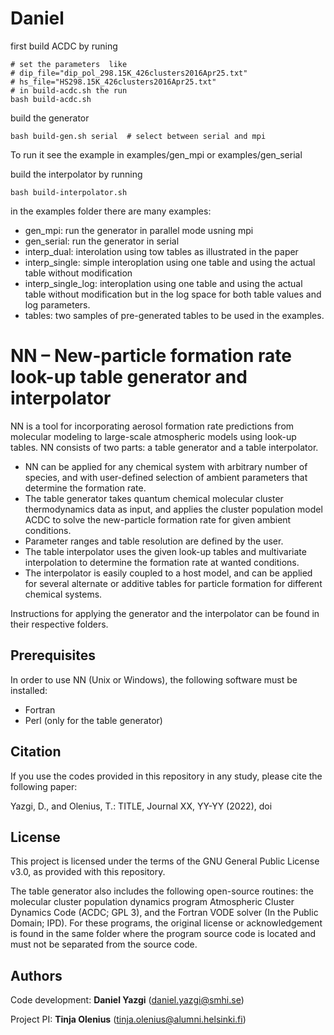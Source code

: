 # Daniel
first build ACDC by runing 
```
# set the parameters  like 
# dip_file="dip_pol_298.15K_426clusters2016Apr25.txt"
# hs_file="HS298.15K_426clusters2016Apr25.txt"
# in build-acdc.sh the run
bash build-acdc.sh
```
build the generator 
```
bash build-gen.sh serial  # select between serial and mpi 
```
To run it see the example in examples/gen_mpi or examples/gen_serial


build the interpolator by running 
```
bash build-interpolator.sh
```
in the examples folder there are many examples:
* gen_mpi: run the generator in parallel mode usning mpi 
* gen_serial: run the generator in serial
* interp_dual: interolation using tow tables as illustrated in the paper
* interp_single: simple interoplation using one table and using the actual table without modification
* interp_single_log: interoplation using one table and using the actual table without modification but in the log space for both table values and log parameters.
* tables: two samples of pre-generated tables to be used in the examples.



# NN &ndash; New-particle formation rate look-up table generator and interpolator

NN is a tool for incorporating aerosol formation rate predictions from molecular modeling to large-scale atmospheric models using look-up tables. NN consists of two parts: a table generator and a table interpolator.

* NN can be applied for any chemical system with arbitrary number of species, and with user-defined selection of ambient parameters that determine the formation rate.
* The table generator takes quantum chemical molecular cluster thermodynamics data as input, and applies the cluster population model ACDC to solve the new-particle formation rate for given ambient conditions.
* Parameter ranges and table resolution are defined by the user.
* The table interpolator uses the given look-up tables and multivariate interpolation to determine the formation rate at wanted conditions.
* The interpolator is easily coupled to a host model, and can be applied for several alternate or additive tables for particle formation for different chemical systems.

Instructions for applying the generator and the interpolator can be found in their respective folders.

## Prerequisites

In order to use NN (Unix or Windows), the following software must be installed:

* Fortran
* Perl (only for the table generator)

## Citation

If you use the codes provided in this repository in any study, please cite the following paper:

Yazgi, D., and Olenius, T.: TITLE, Journal XX, YY-YY (2022), doi

## License

This project is licensed under the terms of the GNU General Public License v3.0, as provided with this repository.

The table generator also includes the following open-source routines: the molecular cluster population dynamics program Atmospheric Cluster Dynamics Code (ACDC; GPL 3), and the Fortran VODE solver (In the Public Domain; IPD). For these programs, the original license or acknowledgement is found in the same folder where the program source code is located and must not be separated from the source code.

## Authors

Code development: **Daniel Yazgi** (daniel.yazgi@smhi.se)

Project PI: **Tinja Olenius** (tinja.olenius@alumni.helsinki.fi)
